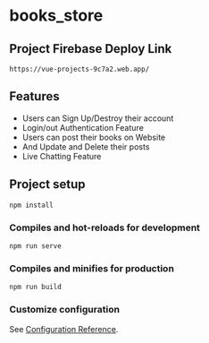
# books_store

## Project Firebase Deploy Link
```
https://vue-projects-9c7a2.web.app/
```

## Features

- Users can Sign Up/Destroy their account 
- Login/out Authentication Feature
- Users can post their books on Website 
- And Update and Delete their posts 
- Live Chatting Feature

## Project setup
```
npm install
```

### Compiles and hot-reloads for development
```
npm run serve
```

### Compiles and minifies for production
```
npm run build
```

### Customize configuration
See [Configuration Reference](https://cli.vuejs.org/config/).
